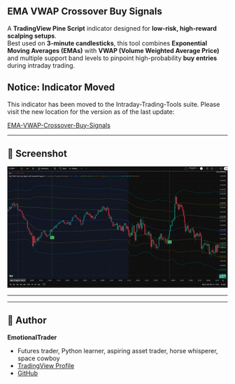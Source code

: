 ## EMA VWAP Crossover Buy Signals

A **TradingView Pine Script** indicator designed for **low-risk, high-reward scalping setups**.  
Best used on **3-minute candlesticks**, this tool combines **Exponential Moving Averages (EMAs)** with **VWAP (Volume Weighted Average Price)** and multiple support band levels to pinpoint high-probability **buy entries** during intraday trading.

## Notice: Indicator Moved

This indicator has been moved to the Intraday-Trading-Tools suite. Please visit the new location for the version as of the last update:

[EMA-VWAP-Crossover-Buy-Signals](https://github.com/EmotionalTrader/Intraday-Trading-Tools/tree/552f7c1dfd752ae2dcb1fb09c20c8734af4eb016/EMA_VWAP_Buy_Signal)



---

## 📸 Screenshot

![EMA_VWAP_CROSSOVER_BUY_SIGNALS](Screenshot.JPG)

---



---

## 👤 Author
**EmotionalTrader**  
- Futures trader, Python learner, aspiring asset trader, horse whisperer, space cowboy  
- [TradingView Profile](https://www.tradingview.com/u/EmotionalTrader777/)  
- [GitHub](https://github.com/EmotionalTrader)
